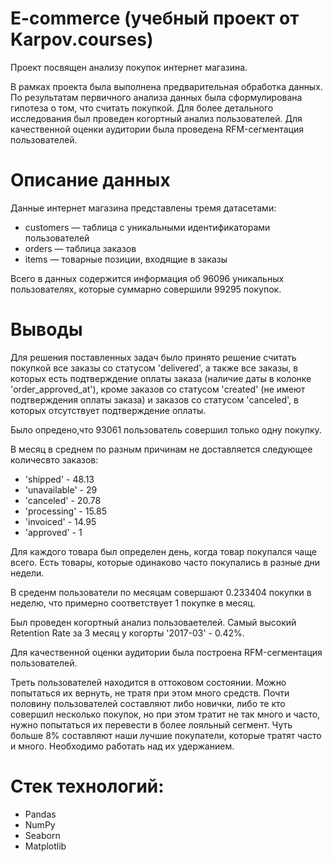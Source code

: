 # E-commerce (учебный проект от Karpov.courses)
Проект посвящен анализу покупок интернет магазина.

В рамках проекта была выполнена предварительная обработка данных. По результатам первичного анализа данных была сформулирована гипотеза о том, что считать покупкой. Для более детального исследования был проведен когортный анализ пользователей. Для качественной оценки аудитории была проведена RFM-сегментация пользователей. 

# Описание данных
Данные интернет магазина представлены тремя датасетами:
- customers — таблица с уникальными идентификаторами пользователей
- orders — таблица заказов
- items — товарные позиции, входящие в заказы

Всего в данных содержится информация об 96096 уникальных пользователях, которые суммарно совершили 99295 покупок.

# Выводы
Для решения поставленных задач было принято решение считать покупкой все заказы со статусом 'delivered', а также все заказы, в которых есть подтверждение оплаты заказа (наличие даты в колонке 'order_approved_at'), кроме заказов со статусом 'created' (не имеют подтверждения оплаты заказа) и заказов со статусом 'canceled', в которых отсутствует подтверждение оплаты.

Было опредено,что 93061 пользователь совершил только одну покупку.

В месяц в среднем по разным причинам не доставляется следующее количесвто заказов:

- 'shipped' - 48.13
- 'unavailable' - 29
- 'canceled' - 20.78
- 'processing' - 15.85
- 'invoiced' - 14.95
- 'approved' - 1

Для каждого товара был определен день, когда товар покупался чаще всего. Есть товары, которые одинаково часто покупались в разные дни недели.

В среденм пользователи по месяцам совершают 0.233404 покупки в неделю, что примерно соответствует 1 покупке в месяц.

Был проведен когортный анализ пользоваетелей. Самый высокий Retention Rate за 3 месяц у когорты '2017-03' - 0.42%.

Для качественной оценки аудитории была построена RFM-сегментация пользователей.

Треть пользователей находится в оттоковом состоянии. Можно попытаться их вернуть, не тратя при этом много средств. Почти половину пользователей составляют либо новички, либо те кто совершил несколько покупок, но при этом тратит не так много и часто, нужно попытаться их перевести в более лояльный сегмент. Чуть больше 8% составляют наши лучшие покупатели, которые тратят часто и много. Необходимо работать над их удержанием.

# Стек технологий:
- Pandas
- NumPy
- Seaborn
- Matplotlib
